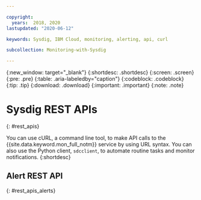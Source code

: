 ```yaml
---

copyright:
  years:  2018, 2020
lastupdated: "2020-06-12"

keywords: Sysdig, IBM Cloud, monitoring, alerting, api, curl

subcollection: Monitoring-with-Sysdig

---
```


{:new_window: target="_blank"}
{:shortdesc: .shortdesc}
{:screen: .screen}
{:pre: .pre}
{:table: .aria-labeledby="caption"}
{:codeblock: .codeblock}
{:tip: .tip}
{:download: .download}
{:important: .important}
{:note: .note}


# Sysdig REST APIs
{: #rest_apis}

You can use cURL, a command line tool, to make API calls to the {{site.data.keyword.mon_full_notm}} service by using URL syntax. You can also use the Python client, `sdcclient`, to automate routine tasks and monitor notifications.
{:shortdesc}


## Alert REST API
{: #rest_apis_alerts}







